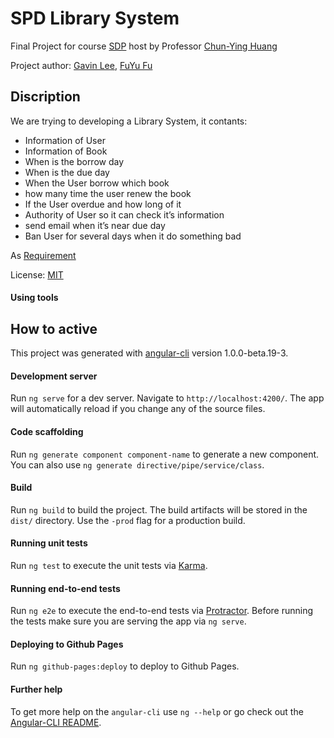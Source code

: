 # SPD Library System
Final Project for course [SDP](http://people.cs.nctu.edu.tw/~chuang/courses/softdev/) host by Professor [Chun-Ying Huang](http://people.cs.nctu.edu.tw/~chuang/)

Project author: [Gavin Lee](https://github.com/), [FuYu Fu](https://github.com/a0919610611)

## Discription

We are trying to developing a Library System, it contants:
  - Information of User
  - Information of Book
  - When is the borrow day
  - When is the due day
  - When the User borrow which book
  - how many time the user renew the book
  - If the User overdue and how long of it
  - Authority of User so it can check it’s information
  - send email when it’s near due day
  - Ban User for several days when it do something bad

As [Requirement](doc/SDP_Final.odt)

License: [MIT](LICENSE)

#### Using tools

## How to active
This project was generated with [angular-cli](https://github.com/angular/angular-cli) version 1.0.0-beta.19-3.

#### Development server
Run `ng serve` for a dev server. Navigate to `http://localhost:4200/`. The app will automatically reload if you change any of the source files.

#### Code scaffolding

Run `ng generate component component-name` to generate a new component. You can also use `ng generate directive/pipe/service/class`.

#### Build

Run `ng build` to build the project. The build artifacts will be stored in the `dist/` directory. Use the `-prod` flag for a production build.

#### Running unit tests

Run `ng test` to execute the unit tests via [Karma](https://karma-runner.github.io).

#### Running end-to-end tests

Run `ng e2e` to execute the end-to-end tests via [Protractor](http://www.protractortest.org/).
Before running the tests make sure you are serving the app via `ng serve`.

#### Deploying to Github Pages

Run `ng github-pages:deploy` to deploy to Github Pages.

#### Further help

To get more help on the `angular-cli` use `ng --help` or go check out the [Angular-CLI README](https://github.com/angular/angular-cli/blob/master/README.md).
